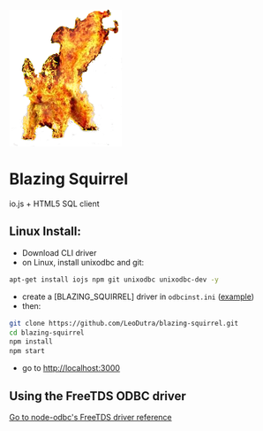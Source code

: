![blazing-squirrel](public/images/bs.png)
# Blazing Squirrel #
io.js + HTML5 SQL client

## Linux Install:
+ Download CLI driver
+ on Linux, install unixodbc and git:
```sh
apt-get install iojs npm git unixodbc unixodbc-dev -y
```
+ create a [BLAZING_SQUIRREL] driver in `odbcinst.ini` ([example](examples/linux/odbcinst.ini))
+ then:
```sh
git clone https://github.com/LeoDutra/blazing-squirrel.git
cd blazing-squirrel
npm install
npm start
```
+ go to [http://localhost:3000]()

## Using the FreeTDS ODBC driver
[Go to node-odbc's FreeTDS driver reference](https://github.com/wankdanker/node-odbc#using-the-freetds-odbc-driver)

